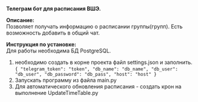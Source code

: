 <b>Телеграм бот для расписания ВШЭ.</b>

<b>Описание:</b><br>
Позволяет получать информацию о расписании группы(групп).
Есть возможность добавить в общий чат.

<b>Инструкция по установке:</b><br>
Для работы необходима БД PostgreSQL.
1) необходимо создать в корне проекта файл settings.json и заполнить.<br>
`{
  "telegram_token": "token",
  "db_name": "db_name",
  "db_user": "db_user",
  "db_password": "db_pass",
  "host": "host"
}`<br>
2) Запускать программу из файла main.py<br>
3) Для автоматического обновления расписания - создать крон на выполнение UpdateTimeTable.py<br>
